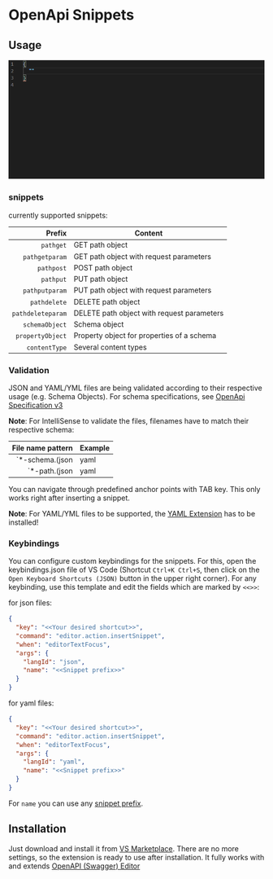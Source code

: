 # OpenApi Snippets

## Usage

![snippet-preview](./openapi-snippets-preview.gif)

### snippets

currently supported snippets:

|            Prefix | Content                                    |
| ----------------: | ------------------------------------------ |
|         `pathget` | GET path object                            |
|    `pathgetparam` | GET path object with request parameters    |
|        `pathpost` | POST path object                           |
|         `pathput` | PUT path object                            |
|    `pathputparam` | PUT path object with request parameters    |
|      `pathdelete` | DELETE path object                         |
| `pathdeleteparam` | DELETE path object with request parameters |
|    `schemaObject` | Schema object                              |
|  `propertyObject` | Property object for properties of a schema |
|     `contentType` | Several content types                      |

### Validation

JSON and YAML/YML files are being validated according to their respective usage (e.g. Schema Objects). For schema specifications, see [OpenApi Specification v3](https://raw.githubusercontent.com/OAI/OpenAPI-Specification/master/schemas/v3.0/schema.json)

**Note**: For IntelliSense to validate the files, filenames have to match their respective schema:

|          File name pattern | Example           |
| -------------------------: | ----------------- |
| `*-schema.(json|yaml|yml)` | users-schema.json |
|   `*-path.(json|yaml|yml)` | users-path.json   |

You can navigate through predefined anchor points with TAB key. This only works right after inserting a snippet.

**Note**: For YAML/YML files to be supported, the [YAML Extension](https://marketplace.visualstudio.com/items?itemName=redhat.vscode-yaml) has to be installed!

### Keybindings

You can configure custom keybindings for the snippets. For this, open the keybindings.json file of VS Code (Shortcut `Ctrl+K Ctrl+S`, then click on the `Open Keyboard Shortcuts (JSON)` button in the upper right corner).
For any keybinding, use this template and edit the fields which are marked by `<<>>`:

for json files:

```json
{
  "key": "<<Your desired shortcut>>",
  "command": "editor.action.insertSnippet",
  "when": "editorTextFocus",
  "args": {
    "langId": "json",
    "name": "<<Snippet prefix>>"
  }
}
```

for yaml files:

```json
{
  "key": "<<Your desired shortcut>>",
  "command": "editor.action.insertSnippet",
  "when": "editorTextFocus",
  "args": {
    "langId": "yaml",
    "name": "<<Snippet prefix>>"
  }
}
```

For `name` you can use any [snippet prefix](#snippets).

## Installation

Just download and install it from [VS Marketplace](https://marketplace.visualstudio.com/items?itemName=proohit.openapi-snippets). There are no more settings, so the extension is ready to use after installation. It fully works with and extends [OpenAPI (Swagger) Editor](https://marketplace.visualstudio.com/items?itemName=42Crunch.vscode-openapi)
